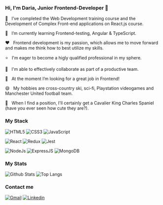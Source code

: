 ### Hi, I'm Daria, Junior Frontend-Developer 👋

🔭  &nbsp; I’ve completed the Web Development training course and the Development of Complex Front-end applications on React.js course.

🌱  &nbsp; I’m currently learning Frontend-testing, Angular & TypeScript.

❤️  &nbsp; Frontend development is my passion, which allows me to move forward and makes me think how to best utilize my skills.

⭐  &nbsp; I'm eager to become a higly qualified professional in my sphere.

👯  &nbsp; I'm able to effectively collaborate as part of a productive team.

🤔  &nbsp; At the moment I’m looking for a great job in Frontend!

😄  &nbsp; My hobbies are cross-country ski, sci-fi, Playstation videogames and Manchester United football team.

🐶  &nbsp; When I find a position, I'll certainly get a Cavalier King Charles Spaniel (have you ever seen how cute they are?).


### My Stack
![HTML5](https://img.shields.io/badge/HTML5-E34F26?style=for-the-badge&logo=html5&logoColor=white)
![CSS3](https://img.shields.io/badge/CSS3-1572B6?style=for-the-badge&logo=css3&logoColor=white)
![JavaScript](https://img.shields.io/badge/JavaScript-F7DF1E?style=for-the-badge&logo=javascript&logoColor=black)

![React](https://img.shields.io/badge/React-20232A?style=for-the-badge&logo=react&logoColor=61DAFB)
![Redux](https://img.shields.io/badge/Redux-593D88?style=for-the-badge&logo=redux&logoColor=white)
![Jest](https://img.shields.io/badge/Jest-C21325?style=for-the-badge&logo=jest&logoColor=white)

![NodeJs](https://img.shields.io/badge/Node.js-43853D?style=for-the-badge&logo=node.js&logoColor=white)
![ExpressJS](https://img.shields.io/badge/Express.js-404D59?style=for-the-badge)
![MongoDB](https://img.shields.io/badge/MongoDB-4EA94B?style=for-the-badge&logo=mongodb&logoColor=white)

### My Stats
![Github Stats](https://github-readme-stats.vercel.app/api?username=dariaovch&theme=default&show_icons=true&hide_title=true&line_height=27) 
![Top Langs](https://github-readme-stats.vercel.app/api/top-langs/?username=dariaovch&hide=shell&hide_title=true)

### Contact me
[![Gmail](https://img.shields.io/badge/Gmail-D14836?style=for-the-badge&logo=gmail&logoColor=white)](mailto:dariaovch94@gmail.com)
[![Linkedin](https://img.shields.io/badge/LinkedIn-0077B5?style=for-the-badge&logo=linkedin&logoColor=white)](https://www.linkedin.com/in/daria-ovchinnikova-6a62481b7/?locale=en_US)
